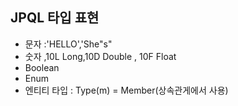 ## JPQL 타입 표현

- 문자 :'HELLO','She"s"
- 숫자 ,10L Long,10D Double , 10F Float
- Boolean
- Enum 
- 엔티티 타입 : Type(m) = Member(상속관게에서 사용)